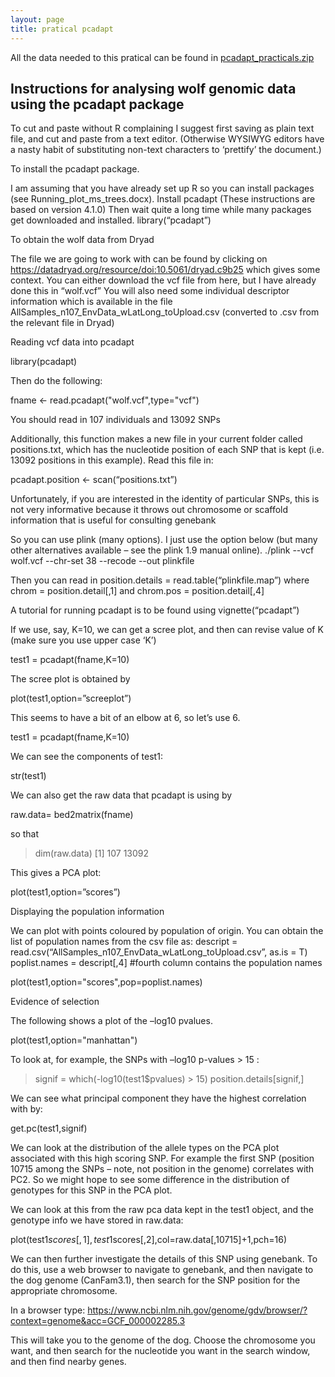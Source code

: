 ```yaml
---
layout: page
title: pratical pcadapt
---
```


All the data needed to this pratical can be found in [pcadapt_practicals.zip](../assets/pcadapt_practicals.zip)


## Instructions for analysing wolf genomic data using the pcadapt package

To cut and paste without R complaining I suggest first saving as plain text file, and cut and paste from a text editor. (Otherwise WYSIWYG editors have a nasty habit of substituting non-text characters to ‘prettify’ the document.)

To install the pcadapt package.

I am assuming that you have already set up R so you can install packages (see Running_plot_ms_trees.docx). 
Install pcadapt (These instructions are based on version 4.1.0)
Then wait quite a long time while many packages get downloaded and installed. 
library(“pcadapt”)

To obtain the wolf data from Dryad

The file we are going to work with can be found by clicking on
https://datadryad.org/resource/doi:10.5061/dryad.c9b25
which gives some context. 
You can either download the vcf file from here, but I have already done this in “wolf.vcf”
You will also need some individual descriptor information which is available in the file
AllSamples_n107_EnvData_wLatLong_toUpload.csv
(converted to .csv from the relevant file in Dryad)

Reading vcf data into pcadapt

library(pcadapt)

Then do the following:

fname <- read.pcadapt("wolf.vcf",type="vcf")

You should read in 107 individuals and 13092 SNPs

Additionally, this function makes a new file in your current folder called positions.txt, which has the nucleotide position of each SNP that is kept (i.e. 13092 positions in this example). 
Read this file in:

pcadapt.position <- scan(“positions.txt”)

Unfortunately, if you are interested in the identity of particular SNPs, this is not very informative because it throws out chromosome or scaffold information that is useful for consulting genebank

So you can use plink (many options). I just use the option below (but many other alternatives available – see the plink 1.9 manual online). 
./plink --vcf wolf.vcf --chr-set 38 --recode --out plinkfile

Then you can read in 
position.details = read.table(“plinkfile.map”)
where
chrom = position.detail[,1]
and
chrom.pos = position.detail[,4]

A tutorial for running pcadapt is to be found using 
vignette(“pcadapt”)

If we use, say, K=10, we can get a scree plot, and then can revise value of K (make sure you use upper case ‘K’)

test1 = pcadapt(fname,K=10)

The scree plot is obtained by 

plot(test1,option=”screeplot”)

This seems to have a bit of an elbow at 6, so let’s use 6.

test1 = pcadapt(fname,K=10)

We can see the components of test1:

str(test1)

We can also get the raw data that pcadapt is using by

raw.data= bed2matrix(fname)

so that
> dim(raw.data)
[1]   107 13092

This gives a PCA plot:

plot(test1,option=”scores”)

Displaying the population information

We can plot with points coloured by population of origin.
You can obtain the list of population names from the csv file as:
descript = read.csv(“AllSamples_n107_EnvData_wLatLong_toUpload.csv”, as.is = T)
poplist.names = descript[,4] #fourth column contains the population names

plot(test1,option="scores",pop=poplist.names)

Evidence of selection

The following shows a plot of the –log10 pvalues. 

plot(test1,option="manhattan")


To look at, for example, the  SNPs with –log10 p-values > 15 :

> signif = which(-log10(test1$pvalues) > 15)
> position.details[signif,]

We can see what principal component they have the highest correlation with by:

get.pc(test1,signif)

We can look at the distribution of the allele types on the PCA plot associated with this high scoring SNP.
For example the first SNP (position 10715 among the SNPs – note, not position in the genome) correlates with PC2. So we might hope to see some difference in the distribution of genotypes for this SNP in the PCA plot. 

We can look at this from the raw pca data kept in the test1 object, and the genotype info we have stored in raw.data:

plot(test1$scores[,1],test1$scores[,2],col=raw.data[,10715]+1,pch=16)

We can then further investigate the details of this SNP using genebank. To do this, use a web browser to navigate to genebank, and then navigate to the dog genome (CanFam3.1), then search for the SNP position for the appropriate chromosome. 

In a browser type:
https://www.ncbi.nlm.nih.gov/genome/gdv/browser/?context=genome&acc=GCF_000002285.3 

This will take you to the genome of the dog. Choose the chromosome you want, and then search for the nucleotide you want in the search window, and then find nearby genes. 
